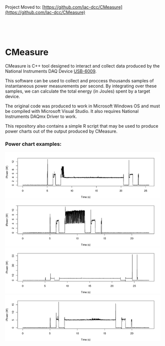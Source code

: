 Project Moved to: [https://github.com/lac-dcc/CMeasure](https://github.com/lac-dcc/CMeasure)

<br/>
<br/>
<br/>

# CMeasure

CMeasure is C++ tool designed to interact and collect data produced by the
National Instruments DAQ Device [USB-6009](http://www.ni.com/pt-br/support/model.usb-6009.html).

This software can be used to collect and proccess thousands samples of 
instantaneous power measurements per second. By integrating over these
samples, we can calculate the total energy (in Joules) spent by a target
device. 

The original code was produced to work in Microsoft Windows OS and must
be compiled with Microsoft Visual Studio. It also requires National Instruments
DAQmx Driver to work.

This repository also contains a simple R script that may be used to produce power charts
out of the output produced by CMeasure.

### Power chart examples:
![Sample 1](/docs/sample1.png)
<br/>
![Sample 2](/docs/sample2.png)
<br/>
![Sample 3](/docs/sample3.png)
<br/>
![Sample 4](/docs/sample4.png)


